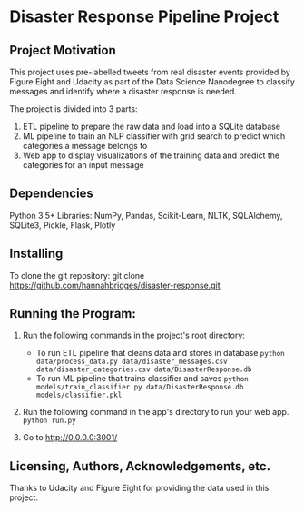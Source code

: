 # Disaster Response Pipeline Project

## Project Motivation
This project uses pre-labelled tweets from real disaster events provided by Figure Eight and Udacity as part of the Data Science Nanodegree to classify messages and identify where a disaster response is needed.

The project is divided into 3 parts:
1. ETL pipeline to prepare the raw data and load into a SQLite database
2. ML pipeline to train an NLP classifier with grid search to predict which categories a message belongs to
3. Web app to display visualizations of the training data and predict the categories for an input message

## Dependencies
Python 3.5+
Libraries: NumPy, Pandas, Scikit-Learn, NLTK, SQLAlchemy, SQLite3, Pickle, Flask, Plotly

## Installing
To clone the git repository:
git clone https://github.com/hannahbridges/disaster-response.git

## Running the Program:
1. Run the following commands in the project's root directory:
	- To run ETL pipeline that cleans data and stores in database
        `python data/process_data.py data/disaster_messages.csv data/disaster_categories.csv data/DisasterResponse.db`
    - To run ML pipeline that trains classifier and saves
        `python models/train_classifier.py data/DisasterResponse.db models/classifier.pkl`
	
2. Run the following command in the app's directory to run your web app.
    `python run.py`

3. Go to http://0.0.0.0:3001/

## Licensing, Authors, Acknowledgements, etc.

Thanks to Udacity and Figure Eight for providing the data used in this project. 